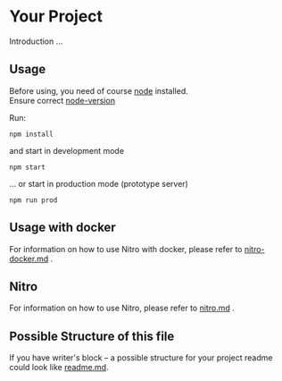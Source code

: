 # Your Project

Introduction …

## Usage

Before using, you need of course [node](https://nodejs.org/) installed.  
Ensure correct [node-version](./.node-version)

Run:

```
npm install
```

and start in development mode

```
npm start
```

... or start in production mode (prototype server)

```
npm run prod
```

## Usage with docker

For information on how to use Nitro with docker, please refer to [nitro-docker.md](./project/docs/nitro-docker.md) .

## Nitro

For information on how to use Nitro, please refer to [nitro.md](./project/docs/nitro.md) .

## Possible Structure of this file

If you have writer's block – a possible structure for your project readme could look like [readme.md](https://github.com/namics/frontend-defaults/blob/master/doc/README.md).
